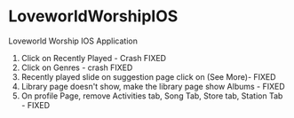 # LoveworldWorshipIOS
Loveworld Worship IOS Application

1. Click on Recently Played - Crash FIXED
2. Click on Genres - crash FIXED
3. Recently played slide on suggestion page click on (See More)-  FIXED
4. Library page doesn't show, make the library page show Albums - FIXED 
5. On profile Page, remove Activities tab, Song Tab, Store tab, Station Tab - FIXED
